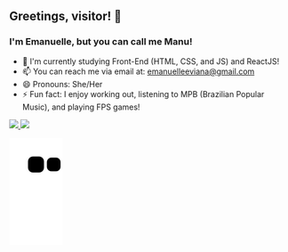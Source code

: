 ## Greetings, visitor! 👋
### I'm Emanuelle, but you can call me Manu!

- 🌱 I'm currently studying Front-End (HTML, CSS, and JS) and ReactJS!
- 📫 You can reach me via email at: emanuelleeviana@gmail.com
- 😄 Pronouns: She/Her
- ⚡ Fun fact: I enjoy working out, listening to MPB (Brazilian Popular Music), and playing FPS games!

<div>
<a href="https://github.com/emanuelleaviana">
<img height="150em" src="https://github-readme-stats.vercel.app/api?username=emanuelleaviana&theme=midnight-purple&show_icons=true"/>
<img height="150em" src="https://github-readme-stats.vercel.app/api/top-langs/?username=emanuelleaviana&layout=compact&langs_count=16&theme=midnight-purple"/>
</div>

 ![Snake animation](https://github.com/emanuelleaviana/emanuelleaviana/blob/output/github-contribution-grid-snake.svg)
